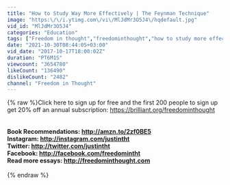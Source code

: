 ```yaml
---
title: "How to Study Way More Effectively | The Feynman Technique"
image: "https:\/\/i.ytimg.com\/vi\/MlJdMr3O5J4\/hqdefault.jpg"
vid_id: "MlJdMr3O5J4"
categories: "Education"
tags: ["Freedom in thought","freedominthought","how to study more effectively"]
date: "2021-10-30T08:44:05+03:00"
vid_date: "2017-10-17T18:00:02Z"
duration: "PT6M1S"
viewcount: "3654780"
likeCount: "136490"
dislikeCount: "2482"
channel: "Freedom in Thought"
---
```

{% raw %}Click here to sign up for free and the first 200 people to sign up get 20% off an annual subscription: <a rel="nofollow" target="blank" href="https://brilliant.org/freedominthought">https://brilliant.org/freedominthought</a><br />__<br /><br />Book Recommendations: <a rel="nofollow" target="blank" href="http://amzn.to/2zf0BE5">http://amzn.to/2zf0BE5</a><br />Instagram: <a rel="nofollow" target="blank" href="http://instagram.com/justintht">http://instagram.com/justintht</a><br />Twitter: <a rel="nofollow" target="blank" href="http://twitter.com/justintht">http://twitter.com/justintht</a><br />Facebook: <a rel="nofollow" target="blank" href="http://facebook.com/freedomintht">http://facebook.com/freedomintht</a><br />Read more essays: <a rel="nofollow" target="blank" href="http://freedominthought.com">http://freedominthought.com</a><br /><br />__{% endraw %}
